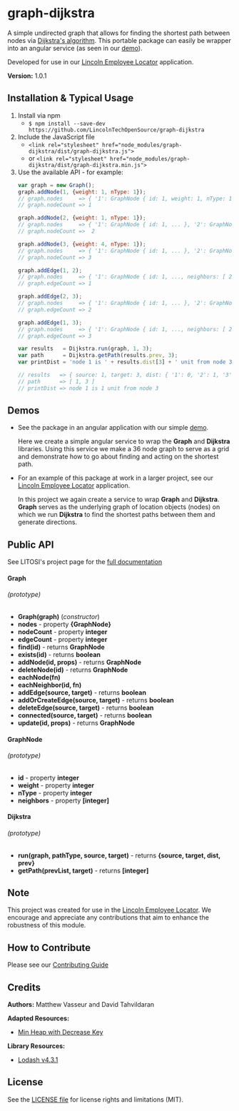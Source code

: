 # graph-dijkstra

A simple undirected graph that allows for finding the shortest path between nodes
via [Dijkstra's algorithm](https://en.wikipedia.org/wiki/Dijkstra%27s_algorithm#Using_a_priority_queue).
This portable package can easily be wrapper into an angular service (as seen in our [demo](demo)).

Developed for use in our [Lincoln Employee Locator][lincoln-gps] application.


**Version:** 1.0.1

## Installation & Typical Usage

1. Install via npm
   * `$ npm install --save-dev https://github.com/LincolnTechOpenSource/graph-dijkstra`
2. Include the JavaScript file
   * `<link rel="stylesheet" href="node_modules/graph-dijkstra/dist/graph-dijkstra.js">`
   * or `<link rel="stylesheet" href="node_modules/graph-dijkstra/dist/graph-dijkstra.min.js">`
3. Use the available API - for example:
   ```javascript
   var graph = new Graph();
   graph.addNode(1, {weight: 1, nType: 1});
   // graph.nodes     => { '1': GraphNode { id: 1, weight: 1, nType: 1, neighbors: [] } }
   // graph.nodeCount => 1

   graph.addNode(2, {weight: 1, nType: 1});
   // graph.nodes     => { '1': GraphNode { id: 1, ... }, '2': GraphNode { id: 2, ... } }
   // graph.nodeCount =>  2

   graph.addNode(3, {weight: 4, nType: 1});
   // graph.nodes     => { '1': GraphNode { id: 1, ... }, '2': GraphNode { id: 2, ... }, '3': GraphNode { id: 3, weight: 4, ... } }
   // graph.nodeCount => 3

   graph.addEdge(1, 2);
   // graph.nodes     => { '1': GraphNode { id: 1, ..., neighbors: [ 2 ] }, '2': GraphNode { id: 2, ..., neighbors: [ 1 ] }, '3': GraphNode { id: 3, ...} }
   // graph.edgeCount => 1

   graph.addEdge(2, 3);
   // graph.nodes     => { '1': GraphNode { id: 1, ... }, '2': GraphNode { id: 2, ..., neighbors: [ 1, 3 ] }, '3': GraphNode { id: 3, ..., neighbors: [ 2 ] } }
   // graph.edgeCount => 2

   graph.addEdge(1, 3);
   // graph.nodes     => { '1': GraphNode { id: 1, ..., neighbors: [ 2, 3 ] }, '2': GraphNode { id: 2, ... }, '3': GraphNode { id: 3, ..., neighbors: [ 2, 1 ] } }
   // graph.edgeCount => 3

   var results   = Dijkstra.run(graph, 1, 3);
   var path      = Dijkstra.getPath(results.prev, 3);
   var printDist = 'node 1 is ' + results.dist[3] + ' unit from node 3'

   // results   => { source: 1, target: 3, dist: { '1': 0, '2': 1, '3': 1 }, prev: { '1': 1, '2': 1, '3': 1 } }
   // path      => [ 1, 3 ]
   // printDist => node 1 is 1 unit from node 3
   ```

## Demos

* See the package in an angular application with our simple [demo](demo/index.html).

   Here we create a simple angular service to wrap the **Graph** and **Dijkstra** libraries.
   Using this service we make a 36 node graph to serve as a grid and demonstrate
   how to go about finding and acting on the shortest path.

* For an example of this package at work in a larger project, see our
[Lincoln Employee Locator](lincoln-gps) application.

   In this project we again create a service to wrap **Graph** and **Dijkstra**.
   **Graph** serves as the underlying graph of location objects (nodes) on which
   we run **Dijkstra** to find the shortest paths between them and generate directions.

## Public API

See LITOSI's project page for the [full documentation](https://lincolntechopensource.github.io/graph-dijkstra/)

#### Graph
###### (prototype)
* **Graph(graph)** (*constructor*)
* **nodes** - property **{GraphNode}**
* **nodeCount** - property **integer**
* **edgeCount** - property **integer**
* **find(id)**  -  returns **GraphNode**
* **exists(id)**  -  returns **boolean**
* **addNode(id, props)**  -  returns **GraphNode**
* **deleteNode(id)**  -  returns **GraphNode**
* **eachNode(fn)**
* **eachNeighbor(id, fn)**
* **addEdge(source, target)**  -  returns **boolean**
* **addOrCreateEdge(source, target)**  -  returns **boolean**
* **deleteEdge(source, target)**  -  returns **boolean**
* **connected(source, target)**  -  returns **boolean**
* **update(id, props)** -             returns **GraphNode**

#### GraphNode
###### (prototype)
* **id** - property **integer**
* **weight** - property **integer**
* **nType** - property **integer**
* **neighbors** - property **[integer]**

#### Dijkstra
###### (prototype)
* **run(graph, pathType, source, target)** - returns **{source, target, dist, prev}**
* **getPath(prevList, target)** - returns **[integer]**

## Note

This project was created for use in the [Lincoln Employee Locator](lincoln-gps).
We encourage and appreciate any contributions that aim to enhance the robustness of this module.

[lincoln-gps]: https://github.com/LincolnTechOpenSource/lincoln-gps


## How to Contribute

Please see our [Contributing Guide](CONTRIBUTING.md)


## Credits

**Authors:** Matthew Vasseur and David Tahvildaran

**Adapted Resources:**
   * [Min Heap with Decrease Key](https://github.com/rombdn/js-binaryheap-decreasekey)

**Library Resources:**
   * [Lodash v4.3.1](https://www.npmjs.com/package/lodash)

## License

See the [LICENSE file](LICENSE) for license rights and limitations (MIT).
